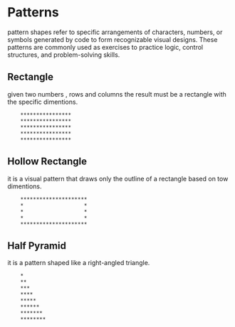 # Patterns
pattern shapes refer to specific arrangements of characters, numbers, or symbols generated by code to form recognizable visual designs. These patterns are commonly used as exercises to practice logic, control structures, and problem-solving skills.

## Rectangle
given two numbers , rows and columns the result must be a rectangle with the specific dimentions.

```    
    ****************
    ****************
    ****************
    ****************
    ****************

```

## Hollow Rectangle
it is a visual pattern that draws only the outline of a rectangle based on tow dimentions.

```        
    *********************
    *                   *
    *                   *   
    *                   *
    *********************
```

## Half Pyramid
it is a pattern shaped like a right-angled triangle.

```
    *
    **
    ***
    ****
    *****
    ******
    *******
    ********
```
